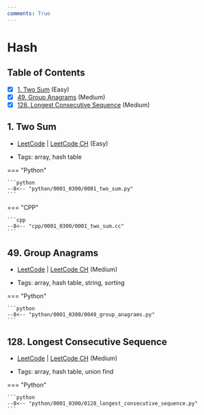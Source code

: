 ```yaml
---
comments: True
---
```


# Hash

## Table of Contents

- [x] [1. Two Sum](https://leetcode.cn/problems/two-sum/) (Easy)
- [x] [49. Group Anagrams](https://leetcode.cn/problems/group-anagrams/) (Medium)
- [x] [128. Longest Consecutive Sequence](https://leetcode.cn/problems/longest-consecutive-sequence/) (Medium)

## 1. Two Sum

-   [LeetCode](https://leetcode.com/problems/two-sum/) | [LeetCode CH](https://leetcode.cn/problems/two-sum/) (Easy)

-   Tags: array, hash table

=== "Python"

    ```python
    --8<-- "python/0001_0300/0001_two_sum.py"
    ```


=== "CPP"

    ```cpp
    --8<-- "cpp/0001_0300/0001_two_sum.cc"
    ```



## 49. Group Anagrams

-   [LeetCode](https://leetcode.com/problems/group-anagrams/) | [LeetCode CH](https://leetcode.cn/problems/group-anagrams/) (Medium)

-   Tags: array, hash table, string, sorting

=== "Python"

    ```python
    --8<-- "python/0001_0300/0049_group_anagrams.py"
    ```



## 128. Longest Consecutive Sequence

-   [LeetCode](https://leetcode.com/problems/longest-consecutive-sequence/) | [LeetCode CH](https://leetcode.cn/problems/longest-consecutive-sequence/) (Medium)

-   Tags: array, hash table, union find

=== "Python"

    ```python
    --8<-- "python/0001_0300/0128_longest_consecutive_sequence.py"
    ```
